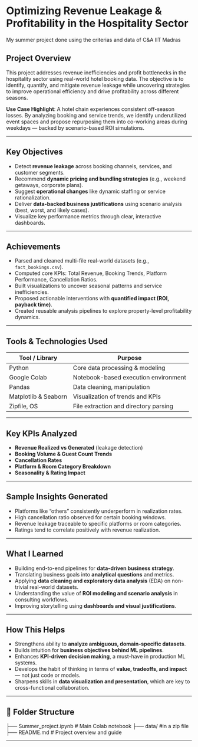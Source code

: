 # Optimizing Revenue Leakage & Profitability in the Hospitality Sector
My summer project done using the criterias and data of C&amp;A IIT Madras

## Project Overview

This project addresses revenue inefficiencies and profit bottlenecks in the hospitality sector using real-world hotel booking data. The objective is to identify, quantify, and mitigate revenue leakage while uncovering strategies to improve operational efficiency and drive profitability across different seasons.

**Use Case Highlight**: A hotel chain experiences consistent off-season losses. By analyzing booking and service trends, we identify underutilized event spaces and propose repurposing them into co-working areas during weekdays — backed by scenario-based ROI simulations.

---

## Key Objectives

- Detect **revenue leakage** across booking channels, services, and customer segments.
- Recommend **dynamic pricing and bundling strategies** (e.g., weekend getaways, corporate plans).
- Suggest **operational changes** like dynamic staffing or service rationalization.
- Deliver **data-backed business justifications** using scenario analysis (best, worst, and likely cases).
- Visualize key performance metrics through clear, interactive dashboards.

---

## Achievements

- Parsed and cleaned multi-file real-world datasets (e.g., `fact_bookings.csv`).
- Computed core KPIs: Total Revenue, Booking Trends, Platform Performance, Cancellation Ratios.
- Built visualizations to uncover seasonal patterns and service inefficiencies.
- Proposed actionable interventions with **quantified impact (ROI, payback time)**.
- Created reusable analysis pipelines to explore property-level profitability dynamics.

---

## Tools & Technologies Used

| Tool / Library       | Purpose                               |
|----------------------|----------------------------------------|
| Python               | Core data processing & modeling        |
| Google Colab         | Notebook-based execution environment   |
| Pandas               | Data cleaning, manipulation            |
| Matplotlib & Seaborn | Visualization of trends and KPIs       |
| Zipfile, OS          | File extraction and directory parsing  |

---

## Key KPIs Analyzed

- **Revenue Realized vs Generated** (leakage detection)
- **Booking Volume & Guest Count Trends**
- **Cancellation Rates**
- **Platform & Room Category Breakdown**
- **Seasonality & Rating Impact**

---

## Sample Insights Generated

- Platforms like “others” consistently underperform in realization rates.
- High cancellation ratio observed for certain booking windows.
- Revenue leakage traceable to specific platforms or room categories.
- Ratings tend to correlate positively with revenue realization.

---

## What I Learned

- Building end-to-end pipelines for **data-driven business strategy**.
- Translating business goals into **analytical questions** and metrics.
- Applying **data cleaning and exploratory data analysis** (EDA) on non-trivial real-world datasets.
- Understanding the value of **ROI modeling and scenario analysis** in consulting workflows.
- Improving storytelling using **dashboards and visual justifications**.

---

## How This Helps

- Strengthens ability to **analyze ambiguous, domain-specific datasets**.
- Builds intuition for **business objectives behind ML pipelines**.
- Enhances **KPI-driven decision making**, a must-have in production ML systems.
- Develops the habit of thinking in terms of **value, tradeoffs, and impact** — not just code or models.
- Sharpens skills in **data visualization and presentation**, which are key to cross-functional collaboration.

---

## 📂 Folder Structure
├── Summer_project.ipynb # Main Colab notebook
├── data/ #in a zip file
├── README.md # Project overview and guide

---
